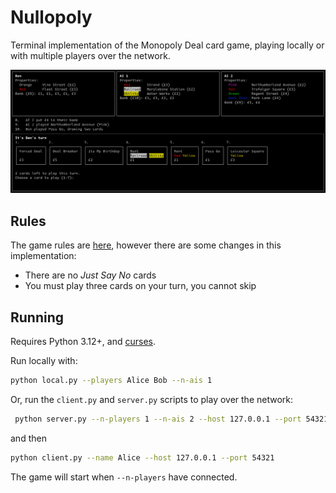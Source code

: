 # Nullopoly

Terminal implementation of the Monopoly Deal card game, playing locally or with multiple players over the network.

![Screenshot of the curses game window](resources/screenshot.png)

## Rules

The game rules are [here](https://monopolydealrules.com), however there are some changes in this implementation:
- There are no *Just Say No* cards
- You must play three cards on your turn, you cannot skip

## Running

Requires Python 3.12+, and [curses](https://docs.python.org/3/library/curses.html).

Run locally with:
```sh
python local.py --players Alice Bob --n-ais 1
```

Or, run the `client.py` and `server.py` scripts to play over the network:

```sh
 python server.py --n-players 1 --n-ais 2 --host 127.0.0.1 --port 54321
```

and then

```sh
python client.py --name Alice --host 127.0.0.1 --port 54321
```

The game will start when `--n-players` have connected.
